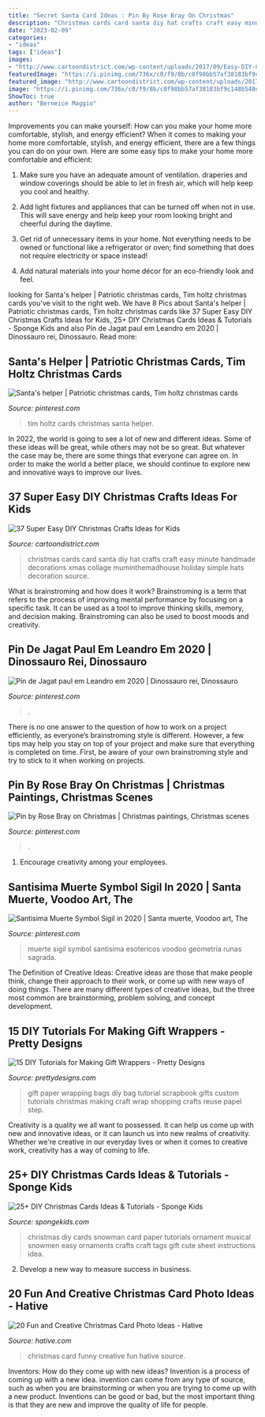 ```yaml
---
title: "Secret Santa Card Ideas : Pin By Rose Bray On Christmas"
description: "Christmas cards card santa diy hat crafts craft easy minute handmade decorations xmas collage muminthemadhouse holiday simple hats decoration source"
date: "2023-02-09"
categories:
- "ideas"
tags: ["ideas"]
images:
- "http://www.cartoondistrict.com/wp-content/uploads/2017/09/Easy-DIY-Christmas-Crafts-Ideas-for-Kids-11.jpg"
featuredImage: "https://i.pinimg.com/736x/c0/f9/8b/c0f98bb57af38183bf9c148b548deac6.jpg"
featured_image: "http://www.cartoondistrict.com/wp-content/uploads/2017/09/Easy-DIY-Christmas-Crafts-Ideas-for-Kids-11.jpg"
image: "https://i.pinimg.com/736x/c0/f9/8b/c0f98bb57af38183bf9c148b548deac6.jpg"
ShowToc: true
author: "Berneice Maggio"
---
```



Improvements you can make yourself: How can you make your home more comfortable, stylish, and energy efficient?
When it comes to making your home more comfortable, stylish, and energy efficient, there are a few things you can do on your own. Here are some easy tips to make your home more comfortable and efficient: 
1. Make sure you have an adequate amount of ventilation. draperies and window coverings should be able to let in fresh air, which will help keep you cool and healthy.

2. Add light fixtures and appliances that can be turned off when not in use. This will save energy and help keep your room looking bright and cheerful during the daytime.

3. Get rid of unnecessary items in your home. Not everything needs to be owned or functional like a refrigerator or oven; find something that does not require electricity or space instead!

4. Add natural materials into your home décor for an eco-friendly look and feel.

	

		
looking for Santa&#039;s helper | Patriotic christmas cards, Tim holtz christmas cards you've visit to the right web. We have 8 Pics about Santa&#039;s helper | Patriotic christmas cards, Tim holtz christmas cards like 37 Super Easy DIY Christmas Crafts Ideas for Kids, 25+ DIY Christmas Cards Ideas &amp; Tutorials - Sponge Kids and also Pin de Jagat paul em Leandro em 2020 | Dinossauro rei, Dinossauro. Read more:
		
    
## Santa&#039;s Helper | Patriotic Christmas Cards, Tim Holtz Christmas Cards

<img loading=lazy src="https://i.pinimg.com/736x/56/06/f9/5606f9372dce3ff7cb9272f768d1b5cf.jpg" onerror="this.onerror=null;this.src='https://tse1.mm.bing.net/th?id=OIP.ad1V9NvAjgPrVHSrSXgToAHaJ3&amp;pid=15.1';" alt="Santa&#039;s helper | Patriotic christmas cards, Tim holtz christmas cards">

_Source: pinterest.com_

>tim holtz cards christmas santa helper. 

	

In 2022, the world is going to see a lot of new and different ideas. Some of these ideas will be great, while others may not be so great. But whatever the case may be, there are some things that everyone can agree on. In order to make the world a better place, we should continue to explore new and innovative ways to improve our lives.

    
## 37 Super Easy DIY Christmas Crafts Ideas For Kids

<img loading=lazy src="http://www.cartoondistrict.com/wp-content/uploads/2017/09/Easy-DIY-Christmas-Crafts-Ideas-for-Kids-11.jpg" onerror="this.onerror=null;this.src='https://tse1.mm.bing.net/th?id=OIP.3p9O9wJFG-j6HXVXD2RBFAHaLx&amp;pid=15.1';" alt="37 Super Easy DIY Christmas Crafts Ideas for Kids">

_Source: cartoondistrict.com_

>christmas cards card santa diy hat crafts craft easy minute handmade decorations xmas collage muminthemadhouse holiday simple hats decoration source. 

	

What is brainstroming and how does it work?
Brainstroming is a term that refers to the process of improving mental performance by focusing on a specific task. It can be used as a tool to improve thinking skills, memory, and decision making. Brainstroming can also be used to boost moods and creativity.

    
## Pin De Jagat Paul Em Leandro Em 2020 | Dinossauro Rei, Dinossauro

<img loading=lazy src="https://i.pinimg.com/736x/b2/c0/e4/b2c0e4e9e69a07f9fe7ad1f37dd16f6d.jpg" onerror="this.onerror=null;this.src='https://tse2.mm.bing.net/th?id=OIP.VDV12k1vn7lS_YShuAmUHgHaJ3&amp;pid=15.1';" alt="Pin de Jagat paul em Leandro em 2020 | Dinossauro rei, Dinossauro">

_Source: pinterest.com_

>. 

	

There is no one answer to the question of how to work on a project efficiently, as everyone’s brainstroming style is different. However, a few tips may help you stay on top of your project and make sure that everything is completed on time. First, be aware of your own brainstroming style and try to stick to it when working on projects.

    
## Pin By Rose Bray On Christmas | Christmas Paintings, Christmas Scenes

<img loading=lazy src="https://i.pinimg.com/736x/90/65/fe/9065fec906a9104c32b4308b57e65737--retro-christmas-vintage-christmas-cards.jpg" onerror="this.onerror=null;this.src='https://tse1.mm.bing.net/th?id=OIP.bV22L1wsk4ForFiTH7pknwHaKa&amp;pid=15.1';" alt="Pin by Rose Bray on Christmas | Christmas paintings, Christmas scenes">

_Source: pinterest.com_

>. 

	

1. Encourage creativity among your employees.

    
## Santisima Muerte Symbol Sigil In 2020 | Santa Muerte, Voodoo Art, The

<img loading=lazy src="https://i.pinimg.com/736x/c0/f9/8b/c0f98bb57af38183bf9c148b548deac6.jpg" onerror="this.onerror=null;this.src='https://tse3.mm.bing.net/th?id=OIP.1GmH9UTRj5n3Ul3GNFpxSgAAAA&amp;pid=15.1';" alt="Santisima Muerte Symbol Sigil in 2020 | Santa muerte, Voodoo art, The">

_Source: pinterest.com_

>muerte sigil symbol santisima esotericos voodoo geometría runas sagrada. 

	

The Definition of Creative Ideas:
Creative ideas are those that make people think, change their approach to their work, or come up with new ways of doing things. There are many different types of creative ideas, but the three most common are brainstorming, problem solving, and concept development.

    
## 15 DIY Tutorials For Making Gift Wrappers - Pretty Designs

<img loading=lazy src="http://www.prettydesigns.com/wp-content/uploads/2016/12/Gift-Bags.jpg" onerror="this.onerror=null;this.src='https://tse4.mm.bing.net/th?id=OIP.qhOzKtUol5t8c5cIms8h9gAAAA&amp;pid=15.1';" alt="15 DIY Tutorials for Making Gift Wrappers - Pretty Designs">

_Source: prettydesigns.com_

>gift paper wrapping bags diy bag tutorial scrapbook gifts custom tutorials christmas making craft wrap shopping crafts reuse papel step. 

	

Creativity is a quality we all want to possessed. It can help us come up with new and innovative ideas, or it can launch us into new realms of creativity. Whether we're creative in our everyday lives or when it comes to creative work, creativity has a way of coming to life.

    
## 25+ DIY Christmas Cards Ideas &amp; Tutorials - Sponge Kids

<img loading=lazy src="http://spongekids.com/wp-content/uploads/2016/10/diy-christmas-cards/1-diy-christmas-cards.jpg" onerror="this.onerror=null;this.src='https://tse1.mm.bing.net/th?id=OIP.Y3ALECgteFYJBJPK-rIz0wHaJh&amp;pid=15.1';" alt="25+ DIY Christmas Cards Ideas &amp; Tutorials - Sponge Kids">

_Source: spongekids.com_

>christmas diy cards snowman card paper tutorials ornament musical snowmen easy ornaments crafts craft tags gift cute sheet instructions idea. 

	

2. Develop a new way to measure success in business.

    
## 20 Fun And Creative Christmas Card Photo Ideas - Hative

<img loading=lazy src="https://hative.com/wp-content/uploads/2014/11/christmas-card-photo-ideas/14-christmas-card-photo-ideas.jpg" onerror="this.onerror=null;this.src='https://tse4.mm.bing.net/th?id=OIP.f6H0BAKF2bpqaSJ7o2HfZAHaKj&amp;pid=15.1';" alt="20 Fun and Creative Christmas Card Photo Ideas - Hative">

_Source: hative.com_

>christmas card funny creative fun hative source. 

	

Inventors: How do they come up with new ideas?
Invention is a process of coming up with a new idea. invention can come from any type of source, such as when you are brainstorming or when you are trying to come up with a new product. Inventions can be good or bad, but the most important thing is that they are new and improve the quality of life for people.

